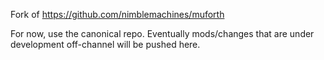 Fork of https://github.com/nimblemachines/muforth

For now, use the canonical repo. Eventually mods/changes that are under development off-channel will be pushed here.
